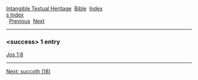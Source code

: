 [Intangible Textual Heritage](../../index)  [Bible](../index) 
[Index](index)   
[s Index](_s_)  
  [Previous](c11087)  [Next](c11089) 

------------------------------------------------------------------------

### &lt;success&gt; 1 entry

[Jos 1:8](../kjv/jos001.htm#008)  

------------------------------------------------------------------------

[Next: succoth (18)](c11089)
